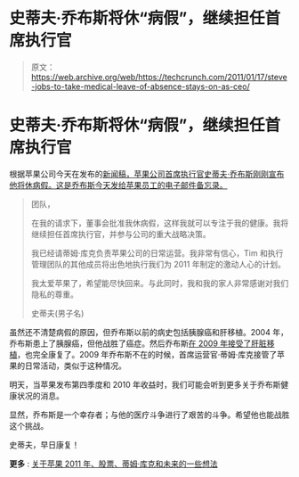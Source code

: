 # 史蒂夫·乔布斯将休“病假”，继续担任首席执行官

> 原文：<https://web.archive.org/web/https://techcrunch.com/2011/01/17/steve-jobs-to-take-medical-leave-of-absence-stays-on-as-ceo/>

# 史蒂夫·乔布斯将休“病假”，继续担任首席执行官

根据苹果公司今天在发布的[新闻稿，苹果公司首席执行官史蒂夫·乔布斯刚刚宣布他将休病假。这是乔布斯今天发给苹果员工的电子邮件备忘录。](https://web.archive.org/web/20230304031659/http://www.businesswire.com/news/home/20110117005471/en/Apple-Media-Advisory)

> 团队，
> 
> 在我的请求下，董事会批准我休病假，这样我就可以专注于我的健康。我将继续担任首席执行官，并参与公司的重大战略决策。
> 
> 我已经请蒂姆·库克负责苹果公司的日常运营。我非常有信心，Tim 和执行管理团队的其他成员将出色地执行我们为 2011 年制定的激动人心的计划。
> 
> 我太爱苹果了，希望能尽快回来。与此同时，我和我的家人非常感谢对我们隐私的尊重。
> 
> 史蒂夫(男子名)

虽然还不清楚病假的原因，但乔布斯以前的病史包括胰腺癌和肝移植。2004 年，乔布斯患上了胰腺癌，但他战胜了癌症。然后乔布斯[在 2009 年接受了肝脏移植](https://web.archive.org/web/20230304031659/https://techcrunch.com/2009/06/19/not-only-was-steve-jobs-sick-he-had-a-liver-transplant/)，也完全康复了。2009 年乔布斯不在的时候，首席运营官·蒂姆·库克接管了苹果的日常活动，类似于这种情况。

明天，当苹果发布第四季度和 2010 年收益时，我们可能会听到更多关于乔布斯健康状况的消息。

显然，乔布斯是一个幸存者；与他的医疗斗争进行了艰苦的斗争。希望他也能战胜这个挑战。

史蒂夫，早日康复！

**更多** : [关于苹果 2011 年、股票、蒂姆·库克和未来的一些想法](https://web.archive.org/web/20230304031659/https://techcrunch.com/2011/01/17/steve-jobs-apple-tim-cook-2011/ "A Few Thoughts On Apple’s 2011, Stock, Tim Cook, And The Future")